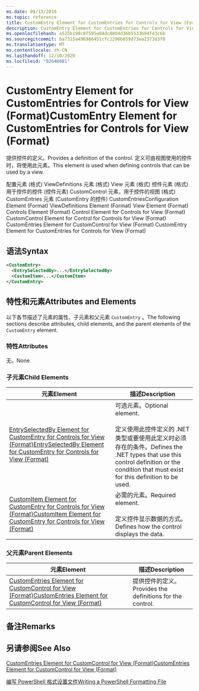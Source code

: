 ```yaml
---
ms.date: 09/13/2016
ms.topic: reference
title: CustomEntry Element for CustomEntries for Controls for View (Format)
description: CustomEntry Element for CustomEntries for Controls for View (Format)
ms.openlocfilehash: a525b198c8f595e04dc0804d36b5533b94f43c6b
ms.sourcegitcommit: ba7315a496986451cfc1296b659d73ea2373d3f0
ms.translationtype: MT
ms.contentlocale: zh-CN
ms.lasthandoff: 12/10/2020
ms.locfileid: "92646081"
---
```

# <a name="customentry-element-for-customentries-for-controls-for-view-format"></a><span data-ttu-id="9c9d9-103">CustomEntry Element for CustomEntries for Controls for View (Format)</span><span class="sxs-lookup"><span data-stu-id="9c9d9-103">CustomEntry Element for CustomEntries for Controls for View (Format)</span></span>

<span data-ttu-id="9c9d9-104">提供控件的定义。</span><span class="sxs-lookup"><span data-stu-id="9c9d9-104">Provides a definition of the control.</span></span> <span data-ttu-id="9c9d9-105">定义可由视图使用的控件时，将使用此元素。</span><span class="sxs-lookup"><span data-stu-id="9c9d9-105">This element is used when defining controls that can be used by a view.</span></span>

<span data-ttu-id="9c9d9-106">配置元素 (格式) ViewDefinitions 元素 (格式) View 元素 (格式) 控件元素 (格式) 用于控件的控件 (控件元素) CustomControl 元素，用于控件的视图 (格式) CustomEntries 元素 (CustomEntry 的控件) CustomEntries</span><span class="sxs-lookup"><span data-stu-id="9c9d9-106">Configuration Element (Format) ViewDefinitions Element (Format) View Element (Format) Controls Element (Format) Control Element for Controls for View (Format) CustomControl Element for Control for Controls for View (Format) CustomEntries Element for CustomControl for View (Format) CustomEntry Element for CustomEntries for Controls for View (Format)</span></span>

## <a name="syntax"></a><span data-ttu-id="9c9d9-107">语法</span><span class="sxs-lookup"><span data-stu-id="9c9d9-107">Syntax</span></span>

```xml
<CustomEntry>
  <EntrySelectedBy>...</EntrySelectedBy>
  <CustomItem>...</CustomItem>
</CustomEntry>
```

## <a name="attributes-and-elements"></a><span data-ttu-id="9c9d9-108">特性和元素</span><span class="sxs-lookup"><span data-stu-id="9c9d9-108">Attributes and Elements</span></span>

<span data-ttu-id="9c9d9-109">以下各节描述了元素的属性、子元素和父元素 `CustomEntry` 。</span><span class="sxs-lookup"><span data-stu-id="9c9d9-109">The following sections describe attributes, child elements, and the parent elements of the `CustomEntry` element.</span></span>

### <a name="attributes"></a><span data-ttu-id="9c9d9-110">特性</span><span class="sxs-lookup"><span data-stu-id="9c9d9-110">Attributes</span></span>

<span data-ttu-id="9c9d9-111">无。</span><span class="sxs-lookup"><span data-stu-id="9c9d9-111">None.</span></span>

### <a name="child-elements"></a><span data-ttu-id="9c9d9-112">子元素</span><span class="sxs-lookup"><span data-stu-id="9c9d9-112">Child Elements</span></span>

|<span data-ttu-id="9c9d9-113">元素</span><span class="sxs-lookup"><span data-stu-id="9c9d9-113">Element</span></span>|<span data-ttu-id="9c9d9-114">描述</span><span class="sxs-lookup"><span data-stu-id="9c9d9-114">Description</span></span>|
|-------------|-----------------|
|[<span data-ttu-id="9c9d9-115">EntrySelectedBy Element for CustomEntry for Controls for View (Format)</span><span class="sxs-lookup"><span data-stu-id="9c9d9-115">EntrySelectedBy Element for CustomEntry for Controls for View (Format)</span></span>](./entryselectedby-element-for-customentry-for-controls-for-view-format.md)|<span data-ttu-id="9c9d9-116">可选元素。</span><span class="sxs-lookup"><span data-stu-id="9c9d9-116">Optional element.</span></span><br /><br /> <span data-ttu-id="9c9d9-117">定义使用此控件定义的 .NET 类型或要使用此定义时必须存在的条件。</span><span class="sxs-lookup"><span data-stu-id="9c9d9-117">Defines the .NET types that use this control definition or the condition that must exist for this definition to be used.</span></span>|
|[<span data-ttu-id="9c9d9-118">CustomItem Element for CustomEntry for Controls for View (Format)</span><span class="sxs-lookup"><span data-stu-id="9c9d9-118">CustomItem Element for CustomEntry for Controls for View (Format)</span></span>](./customitem-element-for-customentry-for-controls-for-view-format.md)|<span data-ttu-id="9c9d9-119">必需的元素。</span><span class="sxs-lookup"><span data-stu-id="9c9d9-119">Required element.</span></span><br /><br /> <span data-ttu-id="9c9d9-120">定义控件显示数据的方式。</span><span class="sxs-lookup"><span data-stu-id="9c9d9-120">Defines how the control displays the data.</span></span>|

### <a name="parent-elements"></a><span data-ttu-id="9c9d9-121">父元素</span><span class="sxs-lookup"><span data-stu-id="9c9d9-121">Parent Elements</span></span>

|<span data-ttu-id="9c9d9-122">元素</span><span class="sxs-lookup"><span data-stu-id="9c9d9-122">Element</span></span>|<span data-ttu-id="9c9d9-123">描述</span><span class="sxs-lookup"><span data-stu-id="9c9d9-123">Description</span></span>|
|-------------|-----------------|
|[<span data-ttu-id="9c9d9-124">CustomEntries Element for CustomControl for View (Format)</span><span class="sxs-lookup"><span data-stu-id="9c9d9-124">CustomEntries Element for CustomControl for View (Format)</span></span>](./customentries-element-for-customcontrol-for-view-format.md)|<span data-ttu-id="9c9d9-125">提供控件的定义。</span><span class="sxs-lookup"><span data-stu-id="9c9d9-125">Provides the definitions for the control.</span></span>|

## <a name="remarks"></a><span data-ttu-id="9c9d9-126">备注</span><span class="sxs-lookup"><span data-stu-id="9c9d9-126">Remarks</span></span>

## <a name="see-also"></a><span data-ttu-id="9c9d9-127">另请参阅</span><span class="sxs-lookup"><span data-stu-id="9c9d9-127">See Also</span></span>

[<span data-ttu-id="9c9d9-128">CustomEntries Element for CustomControl for View (Format)</span><span class="sxs-lookup"><span data-stu-id="9c9d9-128">CustomEntries Element for CustomControl for View (Format)</span></span>](./customentries-element-for-customcontrol-for-view-format.md)

[<span data-ttu-id="9c9d9-129">编写 PowerShell 格式设置文件</span><span class="sxs-lookup"><span data-stu-id="9c9d9-129">Writing a PowerShell Formatting File</span></span>](./writing-a-powershell-formatting-file.md)
